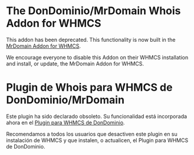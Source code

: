 # The DonDominio/MrDomain Whois Addon for WHMCS

This addon has been deprecated. This functionality is now built in the [MrDomain Addon for WHMCS](https://github.com/dondominio/whmcs-addon).

We encourage everyone to disable this Addon on their WHMCS installation and install, or update, the MrDomain Addon for WHMCS.

# Plugin de Whois para WHMCS de DonDominio/MrDomain

Este plugin ha sido declarado obsoleto. Su funcionalidad está incorporada ahora en el [Plugin para WHMCS de DonDominio](https://github.com/dondominio/whmcs-addon).

Recomendamos a todos los usuarios que desactiven este plugin en su instalación de WHMCS y que instalen, o actualicen, el Plugin para WHMCS de DonDominio.
